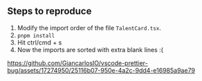 ## Steps to reproduce

1. Modify the import order of the file `TalentCard.tsx`.
2. `pnpm install`
3. Hit ctrl/cmd + s
4. Now the imports are sorted with extra blank lines :(

https://github.com/GiancarlosIO/vscode-prettier-bug/assets/17274950/25116b07-950e-4a2c-9dd4-e16985a9ae79
